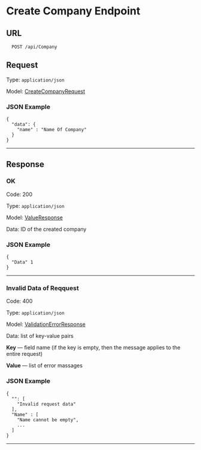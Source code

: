 # Create Company Endpoint

## URL

```
  POST /api/Company
```

## Request

Type: `application/json`

Model: [CreateCompanyRequest](../../Models/Requests/CreateCompanyRequest.md)

### JSON Example

```
{
  "data": {
    "name" : "Name Of Company"
  }
}
```

***

## Response


### OK

Code: 200

Type: `application/json`

Model: [ValueResponse](../Models/Responses/ValueResponse.md)

Data: ID of the created company

### JSON Example

```
{
  "Data" 1
}
```

***

### Invalid Data of Reqquest 

Code: 400

Type: `application/json`

Model: [ValidationErrorResponse](../Models/Responses/Error/ValidationErrorResponse.md)

Data: list of key-value pairs

**Key** — field name (if the key is empty, then the message applies to the entire request)

**Value** — list of error massages

### JSON Example

```
{
  "": [
    "Invalid request data"
  ],
  "Name" : [
    "Name cannot be empty",
    ...
  ]
}
```

***
